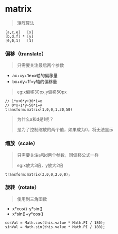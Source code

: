 # matrix

> 矩阵算法

```
[a,c,e]   [x]
[b,d,f] * [y] 
[0,0,1]   [1]
```

### 偏移（translate）

> 只需要关注最后两个参数

* ax+cy+1e=x轴的偏移量
* bx+dy+1f=y轴的偏移量

> eg:x偏移30px,y偏移50px

```
// 1*x+0*y+30*1=x
// 0*x+1*y+50*1=y
transform:matrix(1,0,0,1,30,50)
```

> 为什么a和d是1呢？
>
> 是为了控制缩放的两个值，如果成为0，将无法显示

### 缩放（scale）

> 只需要关注a和d两个参数，同偏移公式一样
>
> eg:x放大3倍，y放大2倍

```
transform:matrix(3,0,0,2,0,0);
```

### 旋转（rotate）

> 使用到三角函数

* x\*cos\(\)-y\*sin\(\)
* x\*sin\(\)+y\*cos\(\)

```
cosVal = Math.cos(this.value * Math.PI / 180);
sinVal = Math.sin(this.value * Math.PI / 180);
```




